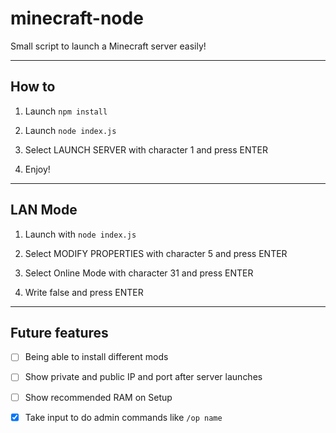 # minecraft-node
Small script to launch a Minecraft server easily!

---
## How to

1) Launch `npm install`

2) Launch `node index.js`

3) Select LAUNCH SERVER with character 1 and press ENTER

4) Enjoy!

---

## LAN Mode

1) Launch with `node index.js`

2) Select MODIFY PROPERTIES with character 5 and press ENTER

3) Select Online Mode with character 31 and press ENTER

4) Write false and press ENTER

---

## Future features
- [ ] Being able to install different mods

- [ ] Show private and public IP and port after server launches

- [ ] Show recommended RAM on Setup

- [x] Take input to do admin commands like `/op name`
